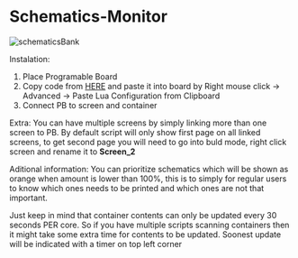 # Schematics-Monitor
![schematicsBank](https://user-images.githubusercontent.com/73749151/201515586-c2f3ea23-85ce-49ca-b422-88b6bad75da7.jpg)

Instalation:
1. Place Programable Board
2. Copy code from [HERE](https://raw.githubusercontent.com/GcGoat/Schematics-Monitor/main/LUA) and paste it into board by Right mouse click -> Advanced -> Paste Lua Configuration from Clipboard
3. Connect PB to screen and container

Extra:
You can have multiple screens by simply linking more than one screen to PB. 
By default script will only show first page on all linked screens, to get second page you will need to go into buld mode, right click screen and rename it to **Screen_2**

Aditional information:
You can prioritize schematics which will be shown as orange when amount is lower than 100%, this is to simply for regular users to know which ones needs to be printed and which ones are not that important.

Just keep in mind that container contents can only be updated every 30 seconds PER core. So if you have multiple scripts scanning containers then it might take some extra time for contents to be updated. Soonest update will be indicated with a timer on top left corner

